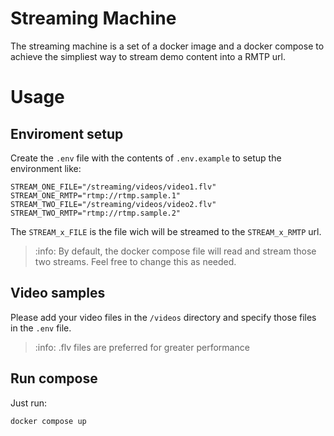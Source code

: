 # Streaming Machine

The streaming machine is a set of a docker image and a docker compose to achieve the simpliest way to stream demo content into a RMTP url.

# Usage

## Enviroment setup

Create the `.env` file with the contents of `.env.example` to setup the environment like:
```shell
STREAM_ONE_FILE="/streaming/videos/video1.flv"
STREAM_ONE_RMTP="rtmp://rtmp.sample.1"
STREAM_TWO_FILE="/streaming/videos/video2.flv"
STREAM_TWO_RMTP="rtmp://rtmp.sample.2"
```

The `STREAM_x_FILE` is the file wich will be streamed to the `STREAM_x_RMTP` url.

> :info: By default, the docker compose file will read and stream those two streams. Feel free to change this as needed.

## Video samples

Please add your video files in the `/videos` directory and specify those files in the `.env` file.

> :info: .flv files are preferred for greater performance

## Run compose

Just run:
```shell
docker compose up
```
